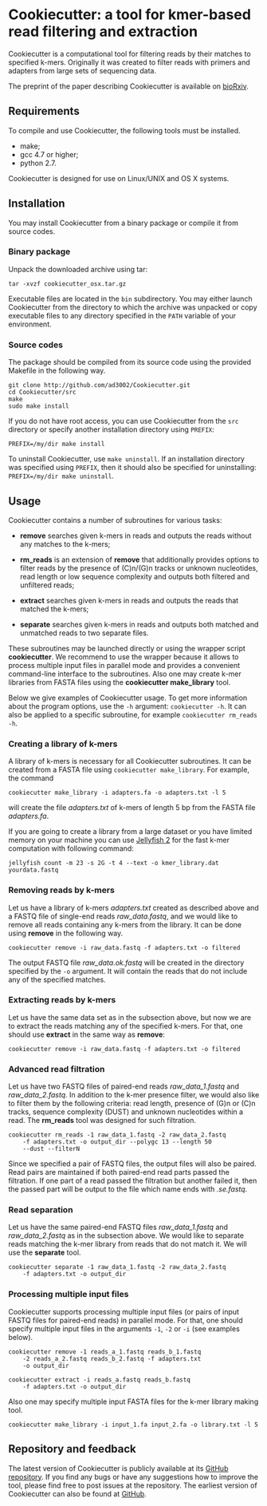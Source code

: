 # Cookiecutter: a tool for kmer-based read filtering and extraction

Cookiecutter is a computational tool for filtering reads by their 
matches to specified k-mers. Originally it was created to
filter reads with primers and adapters from large sets of sequencing 
data.

The preprint of the paper describing Cookiecutter is available on 
[bioRxiv](http://biorxiv.org/content/early/2015/08/16/024679.article-info).

## Requirements

To compile and use Cookiecutter, the following tools must be 
installed.

- make;
- gcc 4.7 or higher;
- python 2.7.

Cookiecutter is designed for use on Linux/UNIX and OS X systems.

## Installation

You may install Cookiecutter from a binary package or compile it from
source codes.

### Binary package

Unpack the downloaded archive using tar:

```
tar -xvzf cookiecutter_osx.tar.gz
```

Executable files are located in the `bin` subdirectory. You may 
either launch Cookiecutter from the directory to which the archive was 
unpacked or copy executable files to any directory specified in the 
`PATH` variable of your environment.

### Source codes

The package should be compiled from its source code using the 
provided Makefile in the following way.

```
git clone http://github.com/ad3002/Cookiecutter.git
cd Cookiecutter/src
make
sudo make install
```

If you do not have root access, you can use Cookiecutter from the `src` 
directory or specify another installation directory using `PREFIX`:

```
PREFIX=/my/dir make install
```

To uninstall Cookiecutter, use `make uninstall`. If an installation 
directory was specified using `PREFIX`, then it should also be 
specified 
for uninstalling: `PREFIX=/my/dir make uninstall`.

## Usage

Cookiecutter contains a number of subroutines for various tasks:

- **remove** searches given k-mers in reads and outputs the reads 
without any matches to the k-mers;

- **rm_reads** is an extension of **remove** that additionally provides 
options to filter reads by the presence of (C)n/(G)n tracks or 
unknown nucleotides, read length or low sequence complexity and 
outputs both filtered and unfiltered reads;

- **extract** searches given k-mers in reads and outputs the reads that
 matched the k-mers;
 
- **separate** searches given k-mers in reads and outputs both matched 
and unmatched reads to two separate files.

These subroutines may be launched directly or using the wrapper script 
**cookiecutter**. We recommend to use the wrapper because it allows to
process multiple input files in parallel mode and provides a 
convenient command-line interface to the subroutines. Also one may 
create k-mer libraries from FASTA files using the **cookiecutter 
make_library** tool.

Below we give examples of Cookiecutter usage. To get more information 
about the program options, use the `-h` argument: `cookiecutter -h`. 
It can also be applied to a specific subroutine, for example 
`cookiecutter rm_reads -h`.

### Creating a library of k-mers

A library of k-mers is necessary for all Cookiecutter subroutines. It 
can be created from a FASTA file using `cookiecutter make_library`.
For example, the command

```
cookiecutter make_library -i adapters.fa -o adapters.txt -l 5
```

will create the file *adapters.txt* of k-mers of length 5 bp from the
FASTA file *adapters.fa*.

If you are going to create a library from a large dataset or you have limited memory on your machine you can use [Jellyfish 2](http://www.genome.umd.edu/jellyfish.html) for the fast k-mer computation with following command:

```
jellyfish count -m 23 -s 2G -t 4 --text -o kmer_library.dat yourdata.fastq 
```

### Removing reads by k-mers

Let us have a library of k-mers *adapters.txt* created as described 
above and a FASTQ file of single-end reads *raw_data.fastq*, and we 
would like to remove all reads containing any k-mers from the library.
It can be done using **remove** in the following way.

```
cookiecutter remove -i raw_data.fastq -f adapters.txt -o filtered
```

The output FASTQ file *raw_data.ok.fastq* will be created in the 
directory specified by the `-o` argument. It will contain the reads 
that do not include any of the specified matches.

### Extracting reads by k-mers

Let us have the same data set as in the
subsection above, but now we are to extract the reads matching 
any of the specified k-mers. For that, one should use **extract** in 
the same way as **remove**:

```
cookiecutter remove -i raw_data.fastq -f adapters.txt -o filtered
```

### Advanced read filtration

Let us have two FASTQ files of paired-end reads *raw_data_1.fastq* 
and *raw_data_2.fastq*. In addition to the k-mer presence filter, we 
would also like to filter them by the following criteria: read length,
presence of (G)n or (C)n tracks, sequence complexity (DUST) and
unknown nucleotides within a read. The **rm_reads** tool was designed
for such filtration.
 
```
cookiecutter rm_reads -1 raw_data_1.fastq -2 raw_data_2.fastq
    -f adapters.txt -o output_dir --polygc 13 --length 50
    --dust --filterN
```

Since we specified a pair of FASTQ files, the output files will also 
be paired. Read pairs are maintained if both paired-end read parts 
passed the filtration. If one part of a read passed the filtration but 
another 
failed it, then the passed part will be output to the file which 
name ends with *.se.fastq*.

### Read separation

Let us have the same paired-end FASTQ files *raw_data_1.fastq* and
*raw_data_2.fastq* as in the subsection above. We would like to 
separate reads matching the k-mer library from reads that do not 
match it. We will use the **separate** tool.

```
cookiecutter separate -1 raw_data_1.fastq -2 raw_data_2.fastq
    -f adapters.txt -o output_dir
```

### Processing multiple input files

Cookiecutter supports processing multiple input files (or pairs 
of input FASTQ files for paired-end reads) in parallel mode. For 
that, one should specify multiple input files in the arguments `-1`, 
`-2` or `-i` (see examples below).

```
cookiecutter remove -1 reads_a_1.fastq reads_b_1.fastq
    -2 reads_a_2.fastq reads_b_2.fastq -f adapters.txt
    -o output_dir
```

```
cookiecutter extract -i reads_a.fastq reads_b.fastq
    -f adapters.txt -o output_dir
```

Also one may specify multiple input FASTA files for the k-mer library
making tool.

```
cookiecutter make_library -i input_1.fa input_2.fa -o library.txt -l 5
```

## Repository and feedback

The latest version of Cookiecutter is publicly available at 
its [GitHub repository](https://github.com/ad3002/Cookiecutter). If 
you find any bugs or have any suggestions how to improve the tool, 
please find free to post issues at the repository. The earliest 
version of Cookiecutter can also be found at
[GitHub](https://github.com/allivi/rm_reads).
